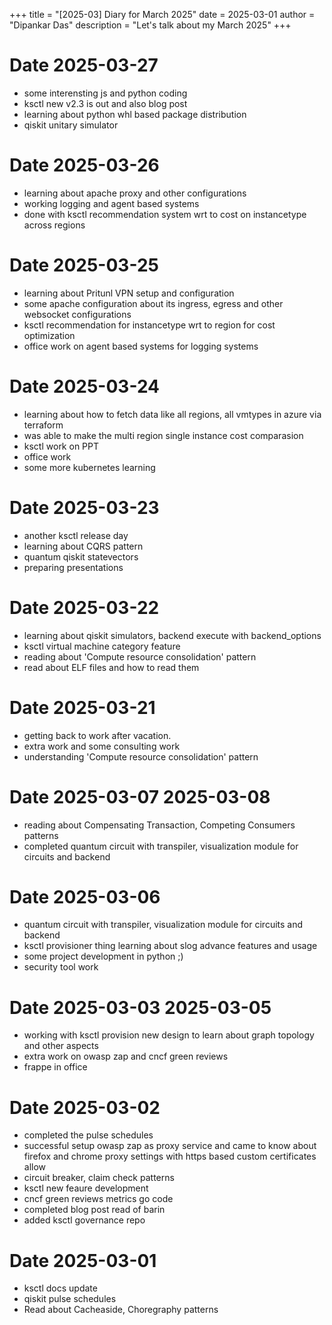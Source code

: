 +++
title = "[2025-03] Diary for March 2025"
date = 2025-03-01
author = "Dipankar Das"
description = "Let's talk about my March 2025"
+++

# Date 2025-03-27
* some interensting js and python coding
* ksctl new v2.3 is out and also blog post
* learning about python whl based package distribution
* qiskit unitary simulator

# Date 2025-03-26
* learning about apache proxy and other configurations
* working logging and agent based systems
* done with ksctl recommendation system wrt to cost on instancetype across regions

# Date 2025-03-25
* learning about Pritunl VPN setup and configuration
* some apache configuration about its ingress, egress and other websocket configurations
* ksctl recommendation for instancetype wrt to region for cost optimization
* office work on agent based systems for logging systems

# Date 2025-03-24
* learning about how to fetch data like all regions, all vmtypes in azure via terraform
* was able to make the multi region single instance cost comparasion
* ksctl work on PPT
* office work
* some more kubernetes learning

# Date 2025-03-23
* another ksctl release day
* learning about CQRS pattern
* quantum qiskit statevectors
* preparing presentations

# Date 2025-03-22
* learning about qiskit simulators, backend execute with backend_options
* ksctl virtual machine category feature
* reading about 'Compute resource consolidation' pattern
* read about ELF files and how to read them

# Date 2025-03-21
* getting back to work after vacation.
* extra work and some consulting work
* understanding 'Compute resource consolidation' pattern

# Date 2025-03-07 2025-03-08
* reading about Compensating Transaction, Competing Consumers patterns
* completed quantum circuit with transpiler, visualization module for circuits and backend

# Date 2025-03-06
* quantum circuit with transpiler, visualization module for circuits and backend
* ksctl provisioner thing learning about slog advance features and usage
* some project development in python ;)
* security tool work

# Date 2025-03-03 2025-03-05
* working with ksctl provision new design to learn about graph topology and other aspects
* extra work on owasp zap and cncf green reviews
* frappe in office

# Date 2025-03-02
* completed the pulse schedules
* successful setup owasp zap as proxy service and came to know about firefox and chrome proxy settings with https based custom certificates allow
* circuit breaker, claim check patterns
* ksctl new feaure development
* cncf green reviews metrics go code 
* completed blog post read of barin
* added ksctl governance repo

# Date 2025-03-01
* ksctl docs update
* qiskit pulse schedules
* Read about Cacheaside, Choregraphy patterns
